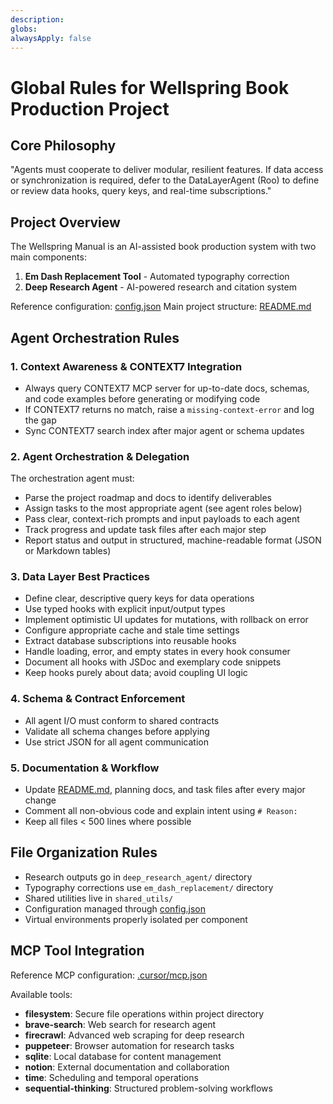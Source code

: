 ```yaml
---
description:
globs:
alwaysApply: false
---
```

# Global Rules for Wellspring Book Production Project

## Core Philosophy
"Agents must cooperate to deliver modular, resilient features. If data access or synchronization is required, defer to the DataLayerAgent (Roo) to define or review data hooks, query keys, and real-time subscriptions."

## Project Overview
The Wellspring Manual is an AI-assisted book production system with two main components:
1. **Em Dash Replacement Tool** - Automated typography correction
2. **Deep Research Agent** - AI-powered research and citation system

Reference configuration: [config.json](mdc:config.json)
Main project structure: [README.md](mdc:README.md)

## Agent Orchestration Rules

### 1. Context Awareness & CONTEXT7 Integration
- Always query CONTEXT7 MCP server for up-to-date docs, schemas, and code examples before generating or modifying code
- If CONTEXT7 returns no match, raise a `missing-context-error` and log the gap
- Sync CONTEXT7 search index after major agent or schema updates

### 2. Agent Orchestration & Delegation
The orchestration agent must:
- Parse the project roadmap and docs to identify deliverables
- Assign tasks to the most appropriate agent (see agent roles below)
- Pass clear, context-rich prompts and input payloads to each agent
- Track progress and update task files after each major step
- Report status and output in structured, machine-readable format (JSON or Markdown tables)

### 3. Data Layer Best Practices
- Define clear, descriptive query keys for data operations
- Use typed hooks with explicit input/output types
- Implement optimistic UI updates for mutations, with rollback on error
- Configure appropriate cache and stale time settings
- Extract database subscriptions into reusable hooks
- Handle loading, error, and empty states in every hook consumer
- Document all hooks with JSDoc and exemplary code snippets
- Keep hooks purely about data; avoid coupling UI logic

### 4. Schema & Contract Enforcement
- All agent I/O must conform to shared contracts
- Validate all schema changes before applying
- Use strict JSON for all agent communication

### 5. Documentation & Workflow
- Update [README.md](mdc:README.md), planning docs, and task files after every major change
- Comment all non-obvious code and explain intent using `# Reason:`
- Keep all files < 500 lines where possible

## File Organization Rules
- Research outputs go in `deep_research_agent/` directory
- Typography corrections use `em_dash_replacement/` directory
- Shared utilities live in `shared_utils/`
- Configuration managed through [config.json](mdc:config.json)
- Virtual environments properly isolated per component

## MCP Tool Integration
Reference MCP configuration: [.cursor/mcp.json](mdc:.cursor/mcp.json)

Available tools:
- **filesystem**: Secure file operations within project directory
- **brave-search**: Web search for research agent
- **firecrawl**: Advanced web scraping for deep research
- **puppeteer**: Browser automation for research tasks
- **sqlite**: Local database for content management
- **notion**: External documentation and collaboration
- **time**: Scheduling and temporal operations
- **sequential-thinking**: Structured problem-solving workflows
